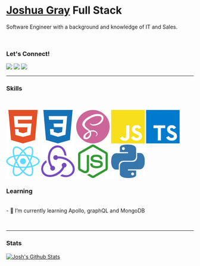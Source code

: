 # [Joshua Gray](https://joshgray.dev/) Full Stack

Software Engineer with a background and knowledge of IT and Sales.

<br />

### Let's Connect!

[<img height="30" src="https://img.shields.io/badge/linkedin-blue.svg?&style=for-the-badge&logo=linkedin&logoColor=white" />][linkedin]
[<img height="30" src="https://img.shields.io/badge/twitter-%231DA1F2.svg?&style=for-the-badge&logo=twitter&logoColor=white" />][twitter]
[<img height="30" src = "https://img.shields.io/badge/gmail-c14438?&style=for-the-badge&logo=gmail&logoColor=white">][gmail]
<br />

<hr />

### Skills

<br />
<p align="left">
<img src="https://raw.githubusercontent.com/squashgray/squashgray/master/assets/svgIcons/html5.svg" alt="HTML5 Icon"/>
<img src="https://raw.githubusercontent.com/squashgray/squashgray/master/assets/svgIcons/css3.svg" alt="CSS3 Icon"/>
<img src="https://raw.githubusercontent.com/squashgray/squashgray/master/assets/svgIcons/sass.svg" alt="SASS Icon"/>
<img src="https://raw.githubusercontent.com/squashgray/squashgray/master/assets/svgIcons/javascript.svg" alt="JavaScript Icon"/>
<img src="https://raw.githubusercontent.com/squashgray/squashgray/master/assets/svgIcons/typescript.svg" alt="Typescript Icon"/>
<img src="https://raw.githubusercontent.com/squashgray/squashgray/master/assets/svgIcons/react.svg" alt="React Icon" />
<img src="https://raw.githubusercontent.com/squashgray/squashgray/master/assets/svgIcons/redux.svg" alt="Redux Icon" />
<img src="https://raw.githubusercontent.com/squashgray/squashgray/master/assets/svgIcons/node-dot-js.svg" alt="NodeJS Icon"/>
<img src="https://raw.githubusercontent.com/squashgray/squashgray/master/assets/svgIcons/python.svg" alt="Python Icon"/>
</p><p align="center">

### Learning

<br />
- 🌱 I’m currently learning Apollo, graphQL and MongoDB

</p>
<br />
<hr />

### Stats

<a href="#stats">
<img align="center" alt="Josh's Github Stats" src="https://gh-readme-stats-jr2zafif6.vercel.app/api?username=squashgray&show_icons=true&count_private=true" />
</a>

<!--
<a href="#stats">
<img align="center" alt="Josh's top languages" src="https://gh-readme-stats-jr2zafif6.vercel.app/api/top-langs/?username=squashgray&layout=compact&langs_count=8" />
</a>
<h1 align="center">Hello there! <img src="https://raw.githubusercontent.com/ABSphreak/ABSphreak/master/gifs/Hi.gif" width="30px"> I'm Josh and I'm a Fullstack Developer</h1>-->

[linkedin]: https://www.linkedin.com/in/joshuagraydev/
[twitter]: https://twitter.com/squashgray
[gmail]: mailto:jdgray.dev@gmail.com

<!--
Here are some ideas to get you started:
- 🔭 I’m currently working on ...
- 🌱 I’m currently learning ...
- 👯 I’m looking to collaborate on ...
- 🤔 I’m looking for help with ...
- 💬 Ask me about ...
- ⚡ Fun fact: ...
-->
